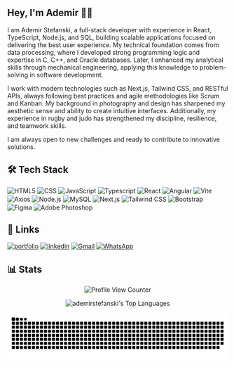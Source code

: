 ## Hey, I'm Ademir 👋😺


I am Ademir Stefanski, a full-stack developer with experience in React, TypeScript, Node.js, and SQL, building scalable applications focused on delivering the best user experience. My technical foundation comes from data processing, where I developed strong programming logic and expertise in C, C++, and Oracle databases. Later, I enhanced my analytical skills through mechanical engineering, applying this knowledge to problem-solving in software development.

I work with modern technologies such as Next.js, Tailwind CSS, and RESTful APIs, always following best practices and agile methodologies like Scrum and Kanban. My background in photography and design has sharpened my aesthetic sense and ability to create intuitive interfaces. Additionally, my experience in rugby and judo has strengthened my discipline, resilience, and teamwork skills.

I am always open to new challenges and ready to contribute to innovative solutions.



## 🛠 Tech Stack
<div>
<img align="center" alt="HTML5" height="30" width="40" src="https://cdn.jsdelivr.net/gh/devicons/devicon@latest/icons/html5/html5-original.svg" />
<img align="center" alt="CSS" height="30" width="40" src="https://cdn.jsdelivr.net/gh/devicons/devicon@latest/icons/css3/css3-original.svg" />
<img align="center" alt="JavaScript" height="30" width="40" src="https://cdn.jsdelivr.net/gh/devicons/devicon@latest/icons/javascript/javascript-original.svg" />
<img align="center" alt="Typescript" height="30" width="40" src="https://cdn.jsdelivr.net/gh/devicons/devicon@latest/icons/typescript/typescript-original.svg" />
<img align="center" alt="React" height="30" width="40" src="https://cdn.jsdelivr.net/gh/devicons/devicon@latest/icons/react/react-original.svg" />
<img align="center" alt="Angular" height="30" width="40" src="https://cdn.jsdelivr.net/gh/devicons/devicon@latest/icons/angular/angular-original.svg" />
<img align="center" alt="Vite" height="30" width="40"  src="https://cdn.jsdelivr.net/gh/devicons/devicon@latest/icons/vitejs/vitejs-original.svg" />
<img align="center" alt="Axios" height="30" width="40"  src="https://cdn.jsdelivr.net/gh/devicons/devicon@latest/icons/axios/axios-plain.svg" />  
<img align="center" alt="Node.js" height="30" width="40"  src="https://cdn.jsdelivr.net/gh/devicons/devicon@latest/icons/nodejs/nodejs-original.svg" />
<img align="center" alt="MySQL" height="30" width="40"  src="https://cdn.jsdelivr.net/gh/devicons/devicon@latest/icons/mysql/mysql-original.svg" />
<img align="center" alt="Next.js" height="30" width="40"  src="https://cdn.jsdelivr.net/gh/devicons/devicon@latest/icons/nextjs/nextjs-original.svg" />
<img align="center" alt="Tailwind CSS" height="30" width="40"  src="https://cdn.jsdelivr.net/gh/devicons/devicon@latest/icons/tailwindcss/tailwindcss-original.svg" />
<img align="center" alt="Bootstrap" height="30" width="40"  src="https://cdn.jsdelivr.net/gh/devicons/devicon@latest/icons/bootstrap/bootstrap-original.svg" />
<img align="center" alt="Figma" height="30" width="40"  src="https://cdn.jsdelivr.net/gh/devicons/devicon@latest/icons/figma/figma-original.svg" />
<img align="center" alt="Adobe Photoshop" height="30" width="40"  src="https://cdn.jsdelivr.net/gh/devicons/devicon@latest/icons/photoshop/photoshop-original.svg" />
</div>



## 🔗 Links

[![portfolio](https://img.shields.io/badge/portfolio-000?style=for-the-badge&logo=ko-fi&logoColor=white)](https://ademirstefanski.dev/)
[![linkedin](https://img.shields.io/badge/linkedin-0A66C2?style=for-the-badge&logo=linkedin&logoColor=white)](https://www.linkedin.com/in/ademir-stefanski/)
[![Gmail](https://img.shields.io/badge/-Gmail-c14438?style=for-the-badge&logo=Gmail&logoColor=white&link=mailto:ademirstefanski@gmail.com)](mailto:ademirstefanski@gmail.com)
[![WhatsApp](https://img.shields.io/badge/WhatsApp-25D366?style=for-the-badge&logo=whatsapp&logoColor=white)](https://api.whatsapp.com/send?phone=5511981412507)



## 📊 Stats

<div align="center">

![Profile View Counter](https://komarev.com/ghpvc/?username=ademirstefanski)

![ademirstefanski's Top Languages](https://github-readme-stats.vercel.app/api/top-langs/?username=ademirstefanski&theme=tokyonight&show_icons=true&hide_border=true&layout=compact) 

</div>


![snake gif](https://github.com/ademirstefanski/ademirstefanski/blob/output/github-snake-dark.svg)


<!--
**AdemirStefanski/AdemirStefanski** is a ✨ _special_ ✨ repository because its `README.md` (this file) appears on your GitHub profile.

Here are some ideas to get you started:

- 🔭 I’m currently working on ...  
- 🌱 I’m currently learning ...
- 👯 I’m looking to collaborate on ...
- 🤔 I’m looking for help with ...
- 💬 Ask me about ...
- 📫 How to reach me: ...
- 😄 Pronouns: ...
- ⚡ Fun fact: ...
-->

